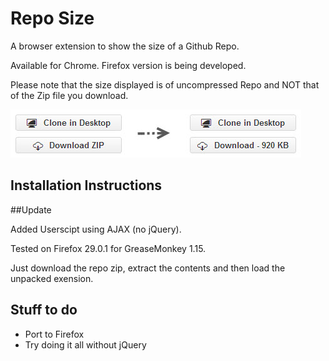 # Repo Size

A browser extension to show the size of a Github Repo. 

Available for Chrome. Firefox version is being developed.

Please note that the size displayed is of uncompressed Repo and NOT that of the Zip file you download. 

![Screenshot](/screen.jpg)

## <a name="install"></a>Installation Instructions

##Update

Added Userscipt using AJAX (no jQuery).

Tested on Firefox 29.0.1 for GreaseMonkey 1.15.

Just download the repo zip, extract the contents and then load the unpacked exension.

## <a name="todo"></a>Stuff to do

* Port to Firefox
* Try doing it all without jQuery
